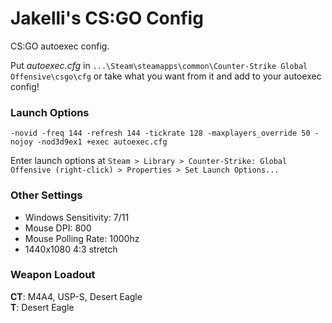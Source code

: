# Jakelli's CS:GO Config

CS:GO autoexec config.

Put *autoexec.cfg* in `...\Steam\steamapps\common\Counter-Strike Global Offensive\csgo\cfg` or take what you want from it and add to your autoexec config! 

### Launch Options

	-novid -freq 144 -refresh 144 -tickrate 128 -maxplayers_override 50 -nojoy -nod3d9ex1 +exec autoexec.cfg

Enter launch options at `Steam > Library > Counter-Strike: Global Offensive (right-click) > Properties > Set Launch Options...`

### Other Settings
+ Windows Sensitivity: 7/11  
+ Mouse DPI: 800  
+ Mouse Polling Rate: 1000hz  
+ 1440x1080 4:3 stretch

### Weapon Loadout
**CT**: M4A4, USP-S, Desert Eagle  
**T**: Desert Eagle
